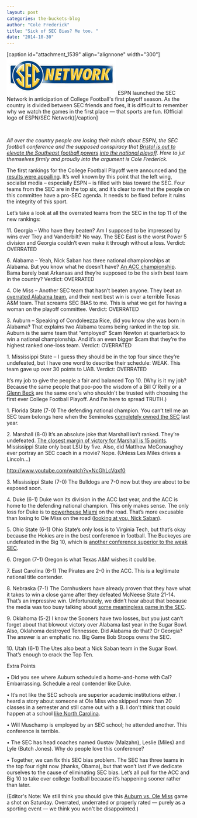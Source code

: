```yaml
---
layout: post
categories: the-buckets-blog
author: "Cole Frederick"
title: "Sick of SEC Bias? Me too. "
date: "2014-10-30"
---
```


\[caption id="attachment\_1539" align="alignnone" width="300"\][![ESPN launched the SEC Network in anticipation of College Football's first playoff season. As the country is divided between SEC friends and foes, it is difficult to remember why we watch the games in the first place — that sports are fun. (Official logo of ESPN/SEC Network)](/img/SEC_Network_logo.jpg)](http://www.thehighscreen.com/wp-content/uploads/2014/10/SEC_Network_logo.jpg) ESPN launched the SEC Network in anticipation of College Football's first playoff season. As the country is divided between SEC friends and foes, it is difficult to remember why we watch the games in the first place — that sports are fun. (Official logo of ESPN/SEC Network)\[/caption\]

 

_All over the country people are losing their minds about ESPN, the SEC football conference and the supposed conspiracy that [Bristol is out to elevate the Southeast football powers](http://www.rollingstone.com/culture/features/the-worldwide-cheerleader-espn-and-the-college-football-playoff-20141028)_ _[into the national playoff](http://www.rollingstone.com/culture/features/the-worldwide-cheerleader-espn-and-the-college-football-playoff-20141028). Here to jut themselves firmly and proudly into the argument is Cole Frederick._

The first rankings for the College Football Playoff were announced and [the results were appalling](http://grantland.com/the-triangle/college-football-playoff-realpolitik-first-poll-mississippi-state-florida-state-auburn-ole-miss/). It’s well known by this point that the left wing, socialist media – especially ESPN – is filled with bias toward the SEC. Four teams from the SEC are in the top six, and it’s clear to me that the people on this committee have a pro-SEC agenda. It needs to be fixed before it ruins the integrity of this sport.

Let’s take a look at all the overrated teams from the SEC in the top 11 of the new rankings:

11\. Georgia – Who have they beaten? Am I supposed to be impressed by wins over Troy and Vanderbilt? No way. The SEC East is the worst Power 5 division and Georgia couldn’t even make it through without a loss. Verdict: OVERRATED

6\. Alabama – Yeah, Nick Saban has three national championships at Alabama. But you know what he doesn’t have? [An ACC championship](http://scores.espn.go.com/ncf/boxscore?gameId=333410052). Bama barely beat Arkansas and they’re supposed to be the sixth best team in the country? Verdict: OVERRATED

4\. Ole Miss – Another SEC team that hasn’t beaten anyone. They beat an [overrated Alabama team](http://www.fbschedules.com/ncaa-14/sec/2014-alabama-crimson-tide-football-schedule.php), and their next best win is over a terrible Texas A&M team. That screams SEC BIAS to me. This is what we get for having a woman on the playoff committee. Verdict: OVERRATED

3\. Auburn – Speaking of Condoleezza Rice, did you know she was born in Alabama? That explains two Alabama teams being ranked in the top six. Auburn is the same team that “employed” $cam Newton at quarterback to win a national championship. And it’s an even bigger $cam that they’re the highest ranked one-loss team. Verdict: OVERRATED

1\. Mississippi State – I guess they should be in the top four since they’re undefeated, but I have one word to describe their schedule: WEAK. This team gave up over 30 points to UAB. Verdict: OVERRATED

It’s my job to give the people a fair and balanced Top 10. (Why is it my job? Because the same people that poo-poo the wisdom of a Bill O'Reilly or a [Glenn Beck](http://www.thehighscreen.com/2014/10/when-we-talk-about-nihilism/) are the same one's who shouldn't be trusted with choosing the first ever College Football Playoff. And I'm here to spread TRUTH.)

1\. Florida State (7-0) The defending national champion. You can’t tell me an SEC team belongs here when the Seminoles [completely owned the SEC](http://www.fbschedules.com/ncaa-13/acc/2013-florida-state-seminoles-football-schedule.php) last year.

2\. Marshall (8-0) It’s an absolute joke that Marshall isn’t ranked. They’re undefeated. [The closest margin of victory for Marshall is 15 points](http://www.fbschedules.com/ncaa-14/conf-usa/2014-marshall-thundering-herd-football-schedule.php). Mississippi State only beat LSU by five. Also, did Matthew McConaughey ever portray an SEC coach in a movie? Nope. (Unless Les Miles drives a Lincoln...)

http://www.youtube.com/watch?v=NcGhLcVqxf0

3\. Mississippi State (7-0) The Bulldogs are 7-0 now but they are about to be exposed soon.

4\. Duke (6-1) Duke won its division in the ACC last year, and the ACC is home to the defending national champion. This only makes sense. The only loss for Duke is to [powerhouse Miami](http://www.fbschedules.com/ncaa-14/acc/2014-miami-hurricanes-football-schedule.php) on the road. That’s more excusable than losing to Ole Miss on the road ([looking at you, Nick Saban](http://scores.espn.go.com/ncf/boxscore?gameId=400548374)).

5\. Ohio State (6-1) Ohio State’s only loss is to Virginia Tech, but that’s okay because the Hokies are in the best conference in football. The Buckeyes are undefeated in the Big 10, which is [another conference superior to the weak SEC](http://www.mcubed.net/ncaaf/tvc/sec/big10.shtml).

6\. Oregon (7-1) Oregon is what Texas A&M wishes it could be.

7\. East Carolina (6-1) The Pirates are 2-0 in the ACC. This is a legitimate national title contender.

8\. Nebraska (7-1) The Cornhuskers have already proven that they have what it takes to win a close game after they defeated McNeese State 21-14. That’s an impressive win. Unfortunately, we didn’t hear about that because the media was too busy talking about [some meaningless game in the SEC](http://espn.go.com/college-football/schedule/_/year/2014/week/2).

9\. Oklahoma (5-2) I know the Sooners have two losses, but you just can’t forget about that blowout victory over Alabama last year in the Sugar Bowl. Also, Oklahoma destroyed Tennessee. Did Alabama do that? Or Georgia? The answer is an emphatic no. Big Game Bob Stoops owns the SEC.

10\. Utah (6-1) The Utes also beat a Nick Saban team in the Sugar Bowl. That’s enough to crack the Top Ten.

Extra Points

• Did you see where Auburn scheduled a home-and-home with Cal? Embarrassing. Schedule a real contender like Duke.

• It’s not like the SEC schools are superior academic institutions either. I heard a story about someone at Ole Miss who skipped more than 20 classes in a semester and still came out with a B. I don’t think that could happen at a school [like North Carolina](http://www.washingtonpost.com/news/sports/wp/2014/10/22/wainstein-probe-implicates-over-3000-students-in-university-of-north-carolina-academic-scandal/).

• Will Muschamp is employed by an SEC school; he attended another. This conference is terrible.

• The SEC has head coaches named Gustav (Malzahn), Leslie (Miles) and Lyle (Butch Jones). Why do people love this conference?

• Together, we can fix this SEC bias problem. The SEC has three teams in the top four right now (thanks, Obama), but that won’t last if we dedicate ourselves to the cause of eliminating SEC bias. Let’s all pull for the ACC and Big 10 to take over college football because it’s happening sooner rather than later.

(Editor's Note: We still think you should give this [Auburn vs. Ole Miss](http://www.sbnation.com/college-football/2014/10/30/7131129/ole-miss-auburn-game-2014-preview) game a shot on Saturday. Overrated, underrated or properly rated — purely as a sporting event — we think you won't be disappointed.)

